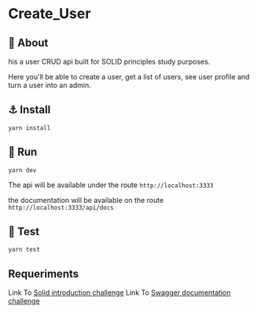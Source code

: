 # Create_User

## :barber:  About

his a user CRUD api built for SOLID principles study purposes.

Here you'll be able to create a user, get a list of users, see user profile and turn a user into an admin.


## :anchor: Install

`yarn install`


## :rocket: Run

`yarn dev`

The api will be available under the route `http://localhost:3333` 

the documentation will be available on the route `http://localhost:3333/api/docs`

## :dart: Test

`yarn test`

## Requeriments

Link To [Solid introduction challenge](https://www.notion.so/Desafio-01-Introdu-o-ao-SOLID-3b9be286fac0482ca3b275473ddd2d72)
Link To [Swagger documentation challenge](https://www.notion.so/Desafio-02-Documentando-com-Swagger-8ce869ea608743e292851bd951f3239f)

